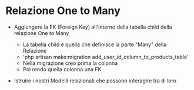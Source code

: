 # Relazione One to Many

- Aggiungere la FK (Foreign Key) all'interno della tabella child della relazione One to Many
  - La tabella child è quella che definisce la parte "Many" della Relazione
   - 'php artisan make:migration add_user_id_column_to_products_table'
   - Nella migrazione creo prima la colonna 
   - Poi rendo quella colonna una FK

- Istruire i nostri Modelli relazionati che possono interagire tra di loro